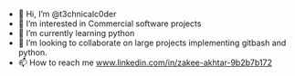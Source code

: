 - 👋 Hi, I’m @t3chnicalc0der
- 👀 I’m interested in Commercial software projects
- 🌱 I’m currently learning python
- 💞️ I’m looking to collaborate on large projects implementing gitbash and python.
- 📫 How to reach me  www.linkedin.com/in/zakee-akhtar-9b2b7b172

<!---
t3chnicalc0der/t3chnicalc0der is a ✨ special ✨ repository because its `README.md` (this file) appears on your GitHub profile.
You can click the Preview link to take a look at your changes.
--->
